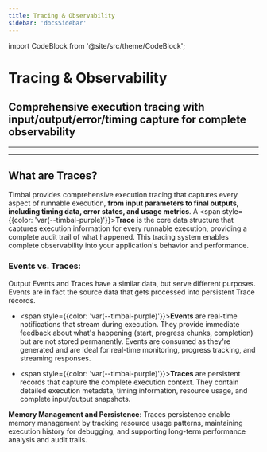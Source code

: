 ```yaml
---
title: Tracing & Observability
sidebar: 'docsSidebar'
---
```

import CodeBlock from '@site/src/theme/CodeBlock';


# Tracing & Observability

<h2 className="subtitle" style={{marginTop: '-17px', fontSize: '1.1rem', fontWeight: 'normal'}}>
Comprehensive execution tracing with input/output/error/timing capture for complete observability
</h2>

---

---

## What are Traces?

Timbal provides comprehensive execution tracing that captures every aspect of runnable execution, **from input parameters to final outputs, including timing data, error states, and usage metrics**. A <span style={{color: 'var(--timbal-purple)'}}><strong>Trace</strong></span> is the core data structure that captures execution information for every runnable execution, providing a complete audit trail of what happened. This tracing system enables complete observability into your application's behavior and performance.


### Events vs. Traces:
Output Events and Traces have a similar data, but serve different purposes. Events are in fact the source data that gets processed into persistent Trace records.

- <span style={{color: 'var(--timbal-purple)'}}><strong>Events</strong></span> are real-time notifications that stream during execution. They provide immediate feedback about what's happening (start, progress chunks, completion) but are not stored permanently. Events are consumed as they're generated and are ideal for real-time monitoring, progress tracking, and streaming responses.

- <span style={{color: 'var(--timbal-purple)'}}><strong>Traces</strong></span> are persistent records that capture the complete execution context. They contain detailed execution metadata, timing information, resource usage, and complete input/output snapshots.

**Memory Management and Persistence**: Traces persistence enable memory management by tracking resource usage patterns, maintaining execution history for debugging, and supporting long-term performance analysis and audit trails.
